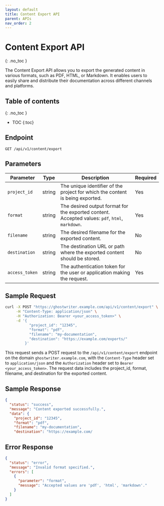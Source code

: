 ```yaml
---
layout: default
title: Content Export API
parent: APIs
nav_order: 2
---
```


# Content Export API
{: .no_toc }

The Content Export API allows you to export the generated content in various formats, such as PDF, HTML, or Markdown. It enables users to easily share and distribute their documentation across different channels and platforms.

## Table of contents
{: .no_toc }

- TOC
{:toc}

## Endpoint

```GET /api/v1/content/export```

## Parameters

| Parameter     | Type   | Description                                                                                                 | Required |
|---------------|--------|-------------------------------------------------------------------------------------------------------------|----------|
| `project_id`  | string | The unique identifier of the project for which the content is being exported.                               | Yes      |
| `format`      | string | The desired output format for the exported content. Accepted values: `pdf`, `html`, `markdown`.             | Yes      |
| `filename`    | string | The desired filename for the exported content.                                                              | No       |
| `destination` | string | The destination URL or path where the exported content should be stored.                                    | No       |
| `access_token`| string | The authentication token for the user or application making the request.                                   | Yes      |

## Sample Request

```bash
curl -X POST "https://ghostwriter.example.com/api/v1/content/export" \
     -H "Content-Type: application/json" \
     -H "Authorization: Bearer <your_access_token>" \
     -d '{
           "project_id": "12345",
           "format": "pdf",
           "filename": "my-documentation",
           "destination": "https://example.com/exports/"
         }'
```
This request sends a POST request to the `/api/v1/content/export` endpoint on the domain `ghostwriter.example.com`, with the `Content-Type` header set to `application/json` and the `Authorization` header set to `Bearer <your_access_token>`. The request data includes the project_id, format, filename, and destination for the exported content.

## Sample Response

```json
{
  "status": "success",
  "message": "Content exported successfully.",
  "data": {
    "project_id": "12345",
    "format": "pdf",
    "filename": "my-documentation",
    "destination": "https://example.com/
```

## Error Response

```json
{
  "status": "error",
  "message": "Invalid format specified.",
  "errors": [
    {
      "parameter": "format",
      "message": "Accepted values are 'pdf', 'html', 'markdown'."
    }
  ]
}
```